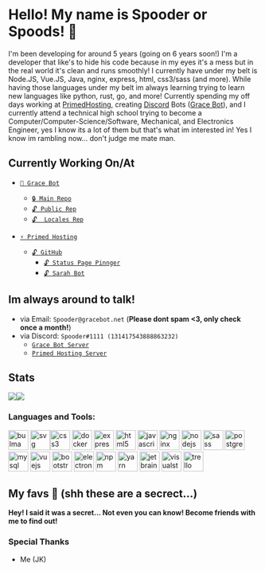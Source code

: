 # Hello! My name is Spooder or Spoods! 👋

  I'm been developing for around 5 years (going on 6 years soon!) I'm a developer that like's to hide his code because in my eyes it's a mess but in the real world it's clean and runs smoothly! I currently have under my belt is Node.JS, Vue.JS, Java, nginx, express, html, css3/sass (and more). While having those languages under my belt im always learning trying to learn new languages like python, rust, go, and more! Currently spending my off days working at [PrimedHosting](https://primedhosting.com/?from=SpooderGithub), creating [Discord](https://discord.com) Bots ([Grace Bot](https://gracebot.net/?from=SpooderGithub)), and I currently attend a technical high school trying to become a Computer/Computer-Science/Software, Mechanical, and Electronics Engineer, yes I know its a lot of them but that's what im interested in! Yes I know im rambling now... don't judge me mate man.

## Currently Working On/At
- [``🤖 Grace Bot``](https://gracebot.net/?from=SpooderGithub)
  - [``🔒 Main Repo``](https://github.com/Dream-cake/Grace)
  - [``🔓 Public Rep``](https://github.com/Dream-cake/Grace-public)
  - [``🔓  Locales Rep``](https://github.com/Dream-cake/Grace-locales)

- [``⚡ Primed Hosting``](https://primedhosting.com/?from=SpooderGithub)
  - [``🔓 GitHub``](https://github.com/primedteam)
    - [``🔓 Status Page Pinnger``](https://github.com/primedteam/statusPagePinger)
    - [``🔓 Sarah Bot``](https://github.com/primedteam/Sarah-Bot)
    
## Im always around to talk!
- via Email: ``Spooder@gracebot.net`` (**Please dont spam <3, only check once a month!**)
- via Discord: ``Spooder#1111 (131417543888863232)``
  - [``Grace Bot Server``](https://gracebot.net/support)
  - [``Primed Hosting Server``](https://primedhosting.com/discord)

## Stats
<img src="https://github-readme-stats.vercel.app/api/top-langs/?username=Dream-cake&show_icons=true&title_color=d64bea&bg_color=343a40&text_color=fff&icon_color=9656eb&include_all_commits=true&count_private=true&line_height=20&layout=compact&hide=html" /><img src="https://github-readme-stats.vercel.app/api?username=Dream-cake&show_icons=true&title_color=d64bea&bg_color=343a40&text_color=fff&icon_color=9656eb&include_all_commits=true&count_private=true&line_height=20" />

### Languages and Tools:
<img src="https://raw.githubusercontent.com/gilbarbara/logos/804dc257b59e144eaca5bc6ffd16949752c6f789/logos/bulma.svg" alt="bulma" width="40" height="40"/> <img src="https://devicons.github.io/devicon/devicon.git/icons/cplusplus/cplusplus-original.svg" alt="svg" width="40" height="40"/><img src="https://devicons.github.io/devicon/devicon.git/icons/css3/css3-original-wordmark.svg" alt="css3" width="40" height="40"/> <img src="https://devicons.github.io/devicon/devicon.git/icons/docker/docker-original-wordmark.svg" alt="docker" width="40" height="40"/> <img src="https://devicons.github.io/devicon/devicon.git/icons/express/express-original-wordmark.svg" alt="express" width="40" height="40"/> <img src="https://devicons.github.io/devicon/devicon.git/icons/html5/html5-original-wordmark.svg" alt="html5" width="40" height="40"/> <img src="https://devicons.github.io/devicon/devicon.git/icons/javascript/javascript-original.svg" alt="javascript" width="40" height="40"/> <img src="https://devicons.github.io/devicon/devicon.git/icons/nginx/nginx-original.svg" alt="nginx" width="40" height="40"/> <img src="https://devicons.github.io/devicon/devicon.git/icons/nodejs/nodejs-original-wordmark.svg" alt="nodejs" width="40" height="40"/> <img src="https://devicons.github.io/devicon/devicon.git/icons/sass/sass-original.svg" alt="sass" width="40" height="40"/> <img src="https://devicons.github.io/devicon/devicon.git/icons/postgresql/postgresql-original.svg" alt="postgresql" width="40" height="40"/> <img src="https://devicons.github.io/devicon/devicon.git/icons/mysql/mysql-original.svg" alt="mysql" width="40" height="40"/> <img src="https://devicons.github.io/devicon/devicon.git/icons/vuejs/vuejs-original.svg" alt="vuejs" width="40" height="40"/> <img src="https://devicons.github.io/devicon/devicon.git/icons/bootstrap/bootstrap-plain.svg" alt="bootstrap" width="40" height="40"/> <img src="https://devicons.github.io/devicon/devicon.git/icons/electron/electron-original.svg" alt="electron" width="40" height="40"/> <img src="https://devicons.github.io/devicon/devicon.git/icons/npm/npm-original-wordmark.svg" alt="npm" width="40" height="40"/> <img src="https://devicons.github.io/devicon/devicon.git/icons/yarn/yarn-original.svg" alt="yarn" width="40" height="40"/> <img src="https://devicons.github.io/devicon/devicon.git/icons/jetbrains/jetbrains-original.svg" alt="jetbrains" width="40" height="40"/> <img src="https://devicons.github.io/devicon/devicon.git/icons/visualstudio/visualstudio-plain.svg" alt="visualstudio" width="40" height="40"/> <img src="https://devicons.github.io/devicon/devicon.git/icons/trello/trello-plain.svg" alt="trello" width="40" height="40"/>

## My favs 💙 (shh these are a secrect...)
**Hey! I said it was a secret... Not even you can know! Become friends with me to find out!**

### Special Thanks
  - Me (JK)


<!--
**Dream-cake/Dream-cake** is a ✨ _special_ ✨ repository because its `README.md` (this file) appears on your GitHub profile.

Here are some ideas to get you started:

- 🔭 I’m currently working on ...
- 🌱 I’m currently learning ...
- 👯 I’m looking to collaborate on ...
- 🤔 I’m looking for help with ...
- 💬 Ask me about ...
- 📫 How to reach me: ...
- 😄 Pronouns: ...
- ⚡ Fun fact: ...
-->
